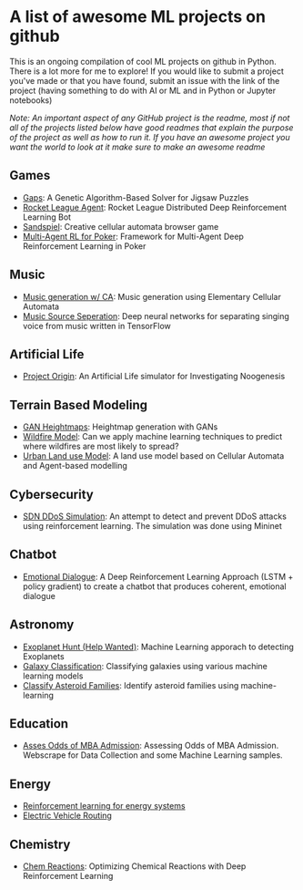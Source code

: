 # A list of awesome ML projects on github

This is an ongoing compilation of cool ML projects on github in Python. There is a lot more for me to explore! If you would like to submit a project you've made or that you have found, submit an issue with the link of the project (having something to do with AI or ML and in Python or Jupyter notebooks)

*Note: An important aspect of any GitHub project is the readme, most if not all of the projects listed below have good readmes that explain the purpose of the project as well as how to run it. If you have an awesome project you want the world to look at it make sure to make an awesome readme*

## Games
* [Gaps](https://github.com/nemanja-m/gaps): A Genetic Algorithm-Based Solver for Jigsaw Puzzles 
* [Rocket League Agent](https://github.com/SaltieRL/Saltie): Rocket League Distributed Deep Reinforcement Learning Bot 
* [Sandspiel](https://github.com/MaxBittker/sandspiel): Creative cellular automata browser game
* [Multi-Agent RL for Poker](https://github.com/EricSteinberger/PokerRL): Framework for Multi-Agent Deep Reinforcement Learning in Poker 

## Music
* [Music generation w/ CA](https://github.com/Sciguymjm/CellularAutomata): Music generation using Elementary Cellular Automata
* [Music Source Seperation](https://github.com/andabi/music-source-separation): Deep neural networks for separating singing voice from music written in TensorFlow 

## Artificial Life
* [Project Origin](https://github.com/kourgeorge/project-origin): An Artificial Life simulator for Investigating Noogenesis 

## Terrain Based Modeling
* [GAN Heightmaps](https://github.com/christopher-beckham/gan-heightmaps): Heightmap generation with GANs
* [Wildfire Model](https://github.com/acl2171/wildfire_model): Can we apply machine learning techniques to predict where wildfires are most likely to spread? 
* [Urban Land use Model](https://github.com/johanlahti/urban-lu-model): A land use model based on Cellular Automata and Agent-based modelling

## Cybersecurity
* [SDN DDoS Simulation](https://github.com/santhisenan/SDN_DDoS_Simulation): An attempt to detect and prevent DDoS attacks using reinforcement learning. The simulation was done using Mininet

## Chatbot
* [Emotional Dialogue](https://github.com/nikhil-kotecha/Emotional_Dialogue): A Deep Reinforcement Learning Approach (LSTM + policy gradient) to create a chatbot that produces coherent, emotional dialogue

## Astronomy
* [Exoplanet Hunt (Help Wanted)](https://github.com/STAC-IITMandi/Exoplanet-Hunt): Machine Learning apporach to detecting Exoplanets 
* [Galaxy Classification](https://github.com/ChaoticBlack/galaxy-classification-ml): Classifying galaxies using various machine learning models 
* [Classify Asteroid Families](https://github.com/4xxi/asteroid-families-ml): Identify asteroid families using machine-learning

## Education
* [Asses Odds of MBA Admission](https://github.com/weallwegot/poets_quants_handicap): Assessing Odds of MBA Admission. Webscrape for Data Collection and some Machine Learning samples. 

## Energy
* [Reinforcement learning for energy systems](https://github.com/ADGEfficiency/energy-py)
* [Electric Vehicle Routing](https://github.com/Dungyichao/Electric-Vehicle-Route-Planning-on-Google-Map-Reinforcement-Learning)

## Chemistry
* [Chem Reactions](https://github.com/lightingghost/chemopt): Optimizing Chemical Reactions with Deep Reinforcement Learning 

